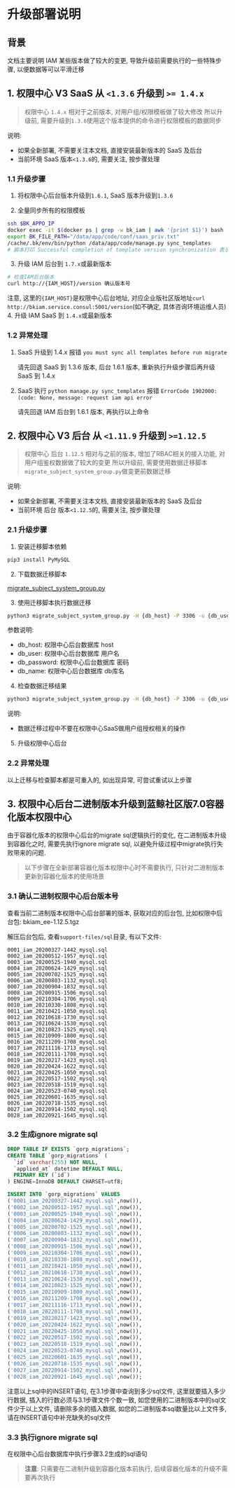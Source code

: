 # 升级部署说明

## 背景

文档主要说明 IAM 某些版本做了较大的变更, 导致升级前需要执行的一些特殊步骤, 以便数据等可以平滑迁移

## 1. 权限中心 V3 SaaS 从 `<1.3.6` 升级到 `>= 1.4.x`

> 权限中心 `1.4.x` 相对于之前版本, 对用户组/权限模板做了较大修改
> 所以升级前, 需要升级到`1.3.6`使用这个版本提供的命令进行权限模板的数据同步

说明:
- 如果全新部署, 不需要关注本文档, 直接安装最新版本的 SaaS 及后台
- 当前环境 SaaS 版本`<1.3.6`的, 需要关注, 按步骤处理

### 1.1 升级步骤

1. 将权限中心后台版本升级到`1.6.1`, SaaS 版本升级到`1.3.6`

2. 全量同步所有的权限模板
```bash
ssh $BK_APPO_IP
docker exec -it $(docker ps | grep -w bk_iam | awk '{print $1}') bash
export BK_FILE_PATH="/data/app/code/conf/saas_priv.txt"
/cache/.bk/env/bin/python /data/app/code/manage.py sync_templates
# 脚本打印 Successful completion of template version synchronization 表示执行同步成功
```
3. 升级 IAM 后台到 `1.7.x`或最新版本
```bash
# 检查IAM后台版本 
curl http://{IAM_HOST}/version 确认版本号
```
注意, 这里的`{IAM_HOST}`是权限中心后台地址, 对应企业版社区版地址`curl http://bkiam.service.consul:5001/version`(如不确定, 具体咨询环境运维人员)
4. 升级 IAM SaaS 到 `1.4.x`或最新版本

### 1.2 异常处理
1. SaaS 升级到 1.4.x 报错 `you must sync all templates before run migrate`
   
   请先回退 SaaS 到 1.3.6 版本, 后台 1.6.1 版本, 重新执行升级步骤后再升级 SaaS 到 1.4.x
   
2. SaaS 执行 `python manage.py sync_templates` 报错 `ErrorCode 1902000:(code: None, message: request iam api error`
   
   请先回退 IAM 后台到 1.6.1 版本, 再执行以上命令

## 2. 权限中心 V3 后台 从 `<1.11.9` 升级到 `>=1.12.5`

> 权限中心 后台 `1.12.5` 相对与之前的版本, 增加了RBAC相关的接入功能, 对用户组鉴权数据做了较大的变更
> 所以升级前, 需要使用数据迁移脚本`migrate_subject_system_group.py`做变更前数据迁移

说明:
- 如果全新部署, 不需要关注本文档, 直接安装最新版本的 SaaS 及后台
- 当前环境 后台 版本`<1.12.5`的, 需要关注, 按步骤处理

### 2.1 升级步骤

1. 安装迁移脚本依赖

```bash
pip3 install PyMySQL
```

2. 下载数据迁移脚本

[migrate_subject_system_group.py](https://raw.githubusercontent.com/TencentBlueKing/bk-iam/master/build/support-files/migrate_subject_system_group.py)

3. 使用迁移脚本执行数据迁移

```bash
python3 migrate_subject_system_group.py -H {db_host} -P 3306 -u {db_user} -p {db_password} -D {db_name} migrate
```

参数说明:

- db_host: 权限中心后台数据库 host
- db_user: 权限中心后台数据库 用户名
- db_password: 权限中心后台数据库 密码
- db_name: 权限中心后台数据库 db库名

4. 检查数据迁移结果

```bash
python3 migrate_subject_system_group.py -H {db_host} -P 3306 -u {db_user} -p {db_password} -D {db_name} check
```

说明:
- 数据迁移过程中不要在权限中心SaaS做用户组授权相关的操作

5. 升级权限中心后台

### 2.2 异常处理

以上迁移与检查脚本都是可重入的, 如出现异常, 可尝试重试以上步骤


## 3. 权限中心后台二进制版本升级到蓝鲸社区版7.0容器化版本权限中心

由于容器化版本的权限中心后台的migrate sql逻辑执行的变化, 在二进制版本升级到容器化之时, 需要先执行ignore migrate sql, 以避免升级过程中migrate执行失败带来的问题.

> 以下步骤在全新部署容器化版本权限中心时不需要执行, 只针对二进制版本更新到容器化版本的使用场景

### 3.1 确认二进制权限中心后台版本号

查看当前二进制版本权限中心后台部署的版本, 获取对应的后台包, 比如权限中后台包: bkiam_ee-1.12.5.tgz

解压后台包后, 查看`support-files/sql`目录, 有以下文件:

```
0001_iam_20200327-1442_mysql.sql
0002_iam_20200512-1957_mysql.sql
0003_iam_20200525-1940_mysql.sql
0004_iam_20200624-1429_mysql.sql
0005_iam_20200702-1525_mysql.sql
0006_iam_20200803-1132_mysql.sql
0007_iam_20200904-1832_mysql.sql
0008_iam_20200915-1506_mysql.sql
0009_iam_20210304-1706_mysql.sql
0010_iam_20210330-1808_mysql.sql
0011_iam_20210421-1050_mysql.sql
0012_iam_20210618-1730_mysql.sql
0013_iam_20210624-1530_mysql.sql
0014_iam_20210823-1525_mysql.sql
0015_iam_20210909-1800_mysql.sql
0016_iam_20211209-1708_mysql.sql
0017_iam_20211116-1713_mysql.sql
0018_iam_20220111-1708_mysql.sql
0019_iam_20220217-1423_mysql.sql
0020_iam_20220424-1622_mysql.sql
0021_iam_20220425-1050_mysql.sql
0022_iam_20220517-1502_mysql.sql
0023_iam_20220518-1519_mysql.sql
0024_iam_20220523-0740_mysql.sql
0025_iam_20220601-1635_mysql.sql
0026_iam_20220718-1535_mysql.sql
0027_iam_20220914-1502_mysql.sql
0028_iam_20220921-1645_mysql.sql
```

### 3.2 生成ignore migrate sql

```sql
DROP TABLE IF EXISTS `gorp_migrations`;
CREATE TABLE `gorp_migrations` (
  `id` varchar(255) NOT NULL,
  `applied_at` datetime DEFAULT NULL,
  PRIMARY KEY (`id`)
) ENGINE=InnoDB DEFAULT CHARSET=utf8;

INSERT INTO `gorp_migrations` VALUES 
('0001_iam_20200327-1442_mysql.sql',now()),
('0002_iam_20200512-1957_mysql.sql',now()),
('0003_iam_20200525-1940_mysql.sql',now()),
('0004_iam_20200624-1429_mysql.sql',now()),
('0005_iam_20200702-1525_mysql.sql',now()),
('0006_iam_20200803-1132_mysql.sql',now()),
('0007_iam_20200904-1832_mysql.sql',now()),
('0008_iam_20200915-1506_mysql.sql',now()),
('0009_iam_20210304-1706_mysql.sql',now()),
('0010_iam_20210330-1808_mysql.sql',now()),
('0011_iam_20210421-1050_mysql.sql',now()),
('0012_iam_20210618-1730_mysql.sql',now()),
('0013_iam_20210624-1530_mysql.sql',now()),
('0014_iam_20210823-1525_mysql.sql',now()),
('0015_iam_20210909-1800_mysql.sql',now()),
('0016_iam_20211209-1708_mysql.sql',now()),
('0017_iam_20211116-1713_mysql.sql',now()),
('0018_iam_20220111-1708_mysql.sql',now()),
('0019_iam_20220217-1423_mysql.sql',now()),
('0020_iam_20220424-1622_mysql.sql',now()),
('0021_iam_20220425-1050_mysql.sql',now()),
('0022_iam_20220517-1502_mysql.sql',now()),
('0023_iam_20220518-1519_mysql.sql',now()),
('0024_iam_20220523-0740_mysql.sql',now()),
('0025_iam_20220601-1635_mysql.sql',now()),
('0026_iam_20220718-1535_mysql.sql',now()),
('0027_iam_20220914-1502_mysql.sql',now()),
('0028_iam_20220921-1645_mysql.sql',now());
```

注意以上sql中的INSERT语句, 在3.1步骤中查询到多少sql文件, 这里就要插入多少行数据, 插入的行数必须与3.1步骤文件个数一致, 如您使用的二进制版本中的sql文件少于以上文件, 请删除多余的插入数据, 如您的二进制版本sql数量比以上文件多, 请在INSERT语句中补充缺失的sql文件

### 3.3 执行ignore migrate sql

在权限中心后台数据库中执行步骤3.2生成的sql语句

> **注意**: 只需要在二进制升级到容器化版本前执行, 后续容器化版本的升级不需要再次执行
